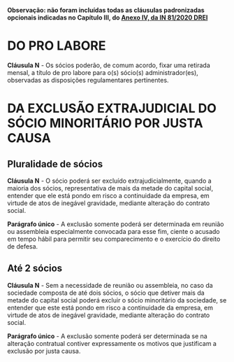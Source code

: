 **Observação: não foram incluídas todas as cláusulas padronizadas opcionais indicadas no Capítulo III, do [Anexo IV, da IN 81/2020 DREI](https://www.gov.br/economia/pt-br/assuntos/drei/legislacao/arquivos/legislacoes-federais/AnexoIVLtdanovondice28dez2022.pdf)**

# DO PRO LABORE

**Cláusula N** - Os sócios poderão, de comum acordo, fixar uma retirada mensal, a título de pro labore para o(s) sócio(s) administrador(es), observadas as disposições regulamentares pertinentes.


# DA EXCLUSÃO EXTRAJUDICIAL DO SÓCIO MINORITÁRIO POR JUSTA CAUSA

## Pluralidade de sócios

**Cláusula N** - O sócio poderá ser excluído extrajudicialmente, quando a maioria dos sócios, representativa de mais da metade do capital social, entender que ele está pondo em risco a continuidade da empresa, em virtude de atos de inegável gravidade, mediante alteração do contrato social.

**Parágrafo único** - A exclusão somente poderá ser determinada em reunião ou assembleia especialmente convocada para esse fim, ciente o acusado em tempo hábil para permitir seu comparecimento e o exercício do direito de defesa.

## Até 2 sócios

**Cláusula N** - Sem a necessidade de reunião ou assembleia, no caso da sociedade composta de até dois sócios, o sócio que detiver mais da metade do capital social poderá excluir o sócio minoritário da sociedade, se entender que este está pondo em risco a continuidade da empresa, em virtude de atos de inegável gravidade, mediante alteração do contrato social.

**Parágrafo único** - A exclusão somente poderá ser determinada se na alteração contratual contiver expressamente os motivos que justificam a exclusão por justa causa.